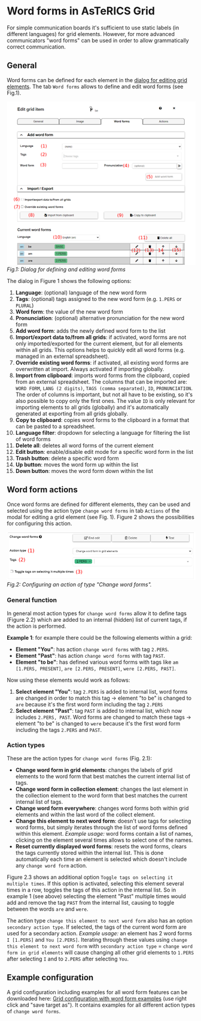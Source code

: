 # Word forms in AsTeRICS Grid

For simple communication boards it's sufficient to use static labels (in different languages) for grid elements. However, for more advanced communicators "word forms" can be used in order to allow grammatically correct communication.

## General
Word forms can be defined for each element in the [dialog for editing grid elements](03_appearance_layout.md#editing-grid-elements). The tab `Word forms` allows to define and edit word forms (see Fig.1).

![edit view](./img/word-forms-modal.png)
*Fig.1: Dialog for defining and editing word forms*

The dialog in Figure 1 shows the following options:
1. **Language**: (optional) language of the new word form
2. **Tags**: (optional) tags assigned to the new word form (e.g. `1.PERS` or `PLURAL`)
3. **Word form**: the value of the new word form
4. **Pronunciation**: (optional) alternative pronunciation for the new word form
5. **Add word form**: adds the newly defined word form to the list
6. **Import/export data to/from all grids**: if activated, word forms are not only imported/exported for the current element, but for all elements within all grids. This options helps to quickly edit all word forms (e.g. managed in an external spreadsheet).
7. **Override existing word forms**: if activated, all existing word forms are overwritten at import. Always activated if importing globally.
8. **Import from clipboard**: imports word forms from the clipboard, copied from an external spreadsheet. The columns that can be imported are: `WORD FORM`, `LANG (2 digits)`, `TAGS (comma separated)`, `ID`, `PRONUNCIATION`. The order of columns is important, but not all have to be existing, so it's also possible to copy only the first ones. The value `ID` is only relevant for importing elements to all grids (globally) and it's automatically generated at exporting from all grids globally.
9. **Copy to clipboard**: copies word forms to the clipboard in a format that can be pasted to a spreadsheet.
10. **Language filter**: dropdown for selecting a language for filtering the list of word forms
11. **Delete all**: deletes all word forms of the current element
12. **Edit button**: enable/disable edit mode for a specific word form in the list
13. **Trash button**: delete a specific word form
14. **Up button**: moves the word form up within the list
15. **Down button**: moves the word form down within the list

## Word form actions
Once word forms are defined for different elements, they can be used and selected using the action type `change word forms` in tab `Actions` of the modal for editing a grid element (see Fig. 1). Figure 2 shows the possibilities for configuring this action.

![edit view](./img/action-word-forms.png)
*Fig.2: Configuring an action of type "Change word forms".*

### General function
In general most action types for `change word forms` allow it to define tags (Figure 2.2) which are added to an internal (hidden) list of current tags, if the action is performed.

**Example 1**: for example there could be the following elements within a grid:
* **Element "You"**: has action `change word forms` with tag `2.PERS`.
* **Element "Past"**: has action `change word forms` with tag `PAST`.
* **Element "to be"**: has defined various word forms with tags like `am [1.PERS, PRESENT]`, `are [2.PERS, PRESENT]`, `were [2.PERS, PAST]`.

Now using these elements would work as follows:
1. **Select element "You"**: tag `2.PERS` is added to internal list, word forms are changed in order to match this tag -> element "to be" is changed to `are` because it's the first word form including the tag `2.PERS`
2. **Select element "Past"**: tag `PAST` is added to internal list, which now includes `2.PERS, PAST`. Word forms are changed to match these tags -> element "to be" is changed to `were` because it's the first word form including the tags `2.PERS` and `PAST`.

### Action types
These are the action types for `change word forms` (Fig. 2.1):
* **Change word form in grid elements**: changes the labels of grid elements to the word form that best matches the current internal list of tags.
* **Change word form in collection element**: changes the last element in the collection element to the word form that best matches the current internal list of tags.
* **Change word form everywhere**: changes word forms both within grid elements and within the last word of the collect element.
* **Change this element to next word form**: doesn't use tags for selecting word forms, but simply iterates through the list of word forms defined within this element. *Example usage:* word forms contain a list of names, clicking on the element several times allows to select one of the names.
* **Reset currently displayed word forms**: resets the word forms, clears the tags currently stored within the internal list. This is done automatically each time an element is selected which doesn't include any `change word form` action.

Figure 2.3 shows an additional option `Toggle tags on selecting it multiple times`. If this option is activated, selecting this element several times in a row, toggles the tags of this action in the internal list. So in example 1 (see above) selecting the element "Past" multiple times would add and remove the tag `PAST` from the internal list, causing to toggle between the words `are` and `were`.

The action type `change this element to next word form` also has an option `secondary action type`. If selected, the tags of the current word form are used for a secondary action. *Example usage:* an element has 2 word forms `I [1.PERS]` and `You [2.PERS]`. Iterating through these values using `change this element to next word form` with `secondary action type` = `change word form in grid elements` will cause changing all other grid elements to `1.PERS` after selecting `I` and to `2.PERS` after selecting `You`.

## Example configuration
A grid configuration including examples for all word form features can be downloaded here:
<a download href="https://raw.githubusercontent.com/asterics/AsTeRICS-Grid/master/docs/documentation_user/files/demo-grammar_2024-03-18_15-07_asterics-grid-full-backup.grd">Grid configuration with word form examples</a> (use right click and "save target as"). It contains examples for all different action types of `change word forms`.